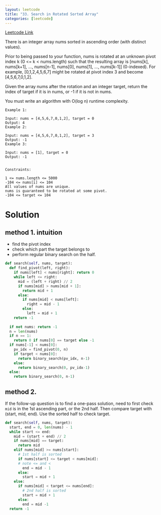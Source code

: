 ```yaml
---
layout: leetcode
title: "33. Search in Rotated Sorted Array"
categories: [leetcode]
---
```


[Leetcode Link](https://leetcode.com/problems/binary-search/)

There is an integer array nums sorted in ascending order (with distinct values).

Prior to being passed to your function, nums is rotated at an unknown pivot index k (0 <= k < nums.length) such that the resulting array is [nums[k], nums[k+1], ..., nums[n-1], nums[0], nums[1], ..., nums[k-1]] (0-indexed). For example, [0,1,2,4,5,6,7] might be rotated at pivot index 3 and become [4,5,6,7,0,1,2].

Given the array nums after the rotation and an integer target, return the index of target if it is in nums, or -1 if it is not in nums.

You must write an algorithm with O(log n) runtime complexity.

 
```
Example 1:

Input: nums = [4,5,6,7,0,1,2], target = 0
Output: 4
Example 2:

Input: nums = [4,5,6,7,0,1,2], target = 3
Output: -1
Example 3:

Input: nums = [1], target = 0
Output: -1
 

Constraints:

1 <= nums.length <= 5000
-104 <= nums[i] <= 104
All values of nums are unique.
nums is guaranteed to be rotated at some pivot.
-104 <= target <= 104
```

# Solution

## method 1. intuition

* find the pivot index
* check which part the target belongs to
* perform regular binary search on the half.

```python
def search(self, nums, target):
  def find_pivot(left, right):
    if nums[left] < nums[right]: return 0
    while left <= right:
      mid = (left + right) // 2
      if nums[mid] > nums[mid + 1]: 
        return mid + 1
      else:
        if nums[mid] < nums[left]:
          right = mid - 1
        else:
          left = mid + 1
    return -1
    
  if not nums: return -1
  n = len(nums)
  if n == 1: 
    return 0 if nums[0] == target else -1
  if nums[-1] < nums[0]:
    pv_idx = find_pivot(0, n)
    if target < nums[0]:
      return binary_search(pv_idx, n-1)
    else:
      return binary_search(0, pv_idx-1)
  else:
    return binary_search(0, n-1)
```
## method 2. 

If the follow-up question is to find a one-pass solution, need to first check `mid` is in the 1st ascending part, or the 2nd half. Then compare target with (start, mid, end). Use the sorted half to check target.

```python
def search(self, nums, target):
  start, end = 0, len(nums) - 1
  while start <= end:
    mid = (start + end) // 2
    if nums[mid] == target:
      return mid
    elif nums[mid] >= nums[start]: 
      # 1st half is sorted
      if nums[start] <= target < nums[mid]:
      # note <= and <
        end = mid - 1
      else:
        start = mid + 1
    else:
      if nums[mid] < target <= nums[end]:
        # 2nd half is sorted
        start = mid + 1
      else:
        end = mid -1
  return -1
```